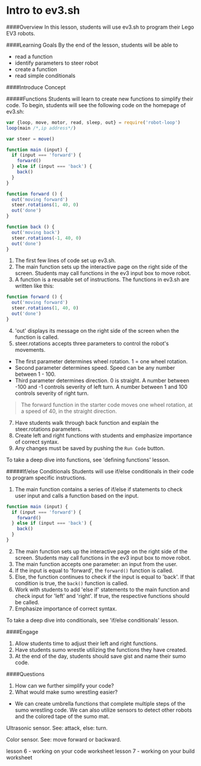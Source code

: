 # Intro to ev3.sh

####Overview
In this lesson, students will use ev3.sh to program their Lego EV3 robots.

####Learning Goals
By the end of the lesson, students will be able to
* read a function
* identify parameters to steer robot
* create a function
* read simple conditionals

####Introduce Concept

#####Functions
Students will learn to create new functions to simplify their code. To begin, students will see the following code on the homepage of ev3.sh:

```js
var {loop, move, motor, read, sleep, out} = require('robot-loop')
loop(main /*,ip address*/)

var steer = move()

function main (input) {
  if (input === 'forward') {
    forward()
  } else if (input === 'back') {
    back()
  }
}

function forward () {
  out('moving forward')
  steer.rotations(1, 40, 0)
  out('done')
}

function back () {
  out('moving back')
  steer.rotations(-1, 40, 0)
  out('done')
}
```

1. The first few lines of code set up ev3.sh.
2. The main function sets up the interactive page on the right side of the screen. Students may call functions in the ev3 input box to move robot.
3. A function is a reusable set of instructions. The functions in ev3.sh are written like this:
```js
function forward () {
  out('moving forward')
  steer.rotations(1, 40, 0)
  out('done')
}
```
4. 'out' displays its message on the right side of the screen when the function is called.
5. steer.rotations accepts three parameters to control the robot's movements. 
  + The first parameter determines wheel rotation. 1 = one wheel rotation.
  + Second parameter determines speed. Speed can be any number between 1 - 100.
  + Third parameter determines direction. 0 is straight. A number between -100 and -1 controls severity of left turn. A number between 1 and 100 controls severity of right turn.   

> The forward function in the starter code moves one wheel rotation, at a speed of 40, in the straight direction.  

7. Have students walk through back function and explain the steer.rotations parameters.
8. Create left and right functions with students and emphasize importance of correct syntax.
9. Any changes must be saved by pushing the ```Run Code``` button. 


To take a deep dive into functions, see 'defining functions' lesson. 

#####If/else Conditionals
Students will use if/else conditionals in their code to program specific instructions.

1. The main function contains a series of if/else if statements to check user input and calls a function based on the input.
```js
function main (input) {
  if (input === 'forward') {
    forward()
  } else if (input === 'back') {
    back()
  }
}
```
2. The main function sets up the interactive page on the right side of the screen. Students may call functions in the ev3 input box to move robot.
3. The main function accepts one parameter: an input from the user. 
4. If the input is equal to 'forward', the ```forward()``` function is called.
5. Else, the function continues to check if the input is equal to 'back'. If that condition is true, the ```back()``` function is called. 
6. Work with students to add 'else if' statements to the main function and check input for 'left' and 'right'. If true, the respective functions should be called. 
7. Emphasize importance of correct syntax.

To take a deep dive into conditionals, see 'if/else conditionals' lesson.

####Engage
1. Allow students time to adjust their left and right functions.
2. Have students sumo wrestle utilizing the functions they have created.
3. At the end of the day, students should save gist and name their sumo code.  

####Questions
1. How can we further simplify your code?
2. What would make sumo wrestling easier?
  + We can create umbrella functions that complete multiple steps of the sumo wrestling code. We can also utilize sensors to detect other robots and the colored tape of the sumo mat.

Ultrasonic sensor.
 See: attack, else: turn.
 
 Color sensor.
 See: move forward or backward.


lesson 6 - working on your code worksheet
lesson 7 - working on your build worksheet